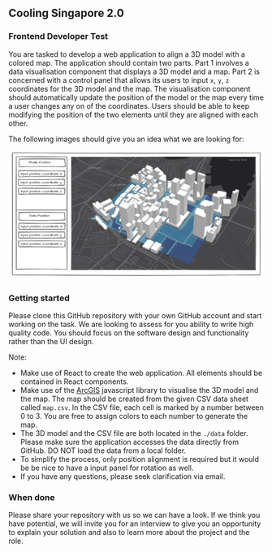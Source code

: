 ## Cooling Singapore 2.0

### Frontend Developer Test

You are tasked to develop a web application to align a 3D model with a colored map. The application should contain two parts. Part 1 involves a data visualisation component that displays a 3D model and a map. Part 2 is concerned with a control panel that allows its users to input `x`, `y`, `z` coordinates for the 3D model and the map. The visualisation component should automatically update the position of the model or the map every time a user changes any on of the coordinates. Users should be able to keep modifying the position of the two elements until they are aligned with each other.

The following images should give you an idea what we are looking for:

![alt text](image/uiSketch.png "Title")

### Getting started
Please clone this GitHub repository with your own GitHub account and start working on the task. We are looking to assess for you ability to write high quality code. You should focus on the software design and functionality rather than the UI design. 

Note:
* Make use of React to create the web application. All elements should be contained in React components.
* Make use of the [ArcGIS](https://developers.arcgis.com/javascript/latest/) javascript library to visualise the 3D model and the map. The map should be created from the given CSV data sheet called `map.csv`. In the CSV file, each cell is marked by a number between 0 to 3. You are free to assign colors to each number to generate the map.
* The 3D model and the CSV file are both located in the `./data` folder. Please make sure the application accesses the data directly from GitHub. DO NOT load the data from a local folder.
* To simplify the process, only position alignment is required but it would be be nice to have a input panel for rotation as well.
* If you have any questions, please seek clarification via email.


### When done
Please share your repository with us so we can have a look. If we think you have potential, we will invite you for an interview to give you an opportunity to explain your solution and also to learn more about the project and the role.
